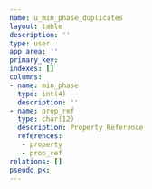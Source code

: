 ```yaml
---
name: u_min_phase_duplicates
layout: table
description: ''
type: user
app_area: ''
primary_key: 
indexes: []
columns:
- name: min_phase
  type: int(4)
  description: ''
- name: prop_ref
  type: char(12)
  description: Property Reference
  references:
   - property
   - prop_ref
relations: []
pseudo_pk: 
---
```


